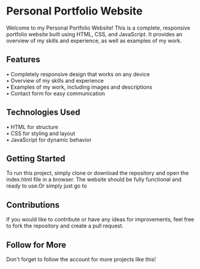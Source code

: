 <h1>Personal Portfolio Website</h1>
Welcome to my Personal Portfolio Website! This is a complete, responsive portfolio website built using HTML, CSS, and JavaScript. It provides an overview of my skills and experience, as well as examples of my work.

<h2>Features</h2>
• Completely responsive design that works on any device<br>
• Overview of my skills and experience<br>
• Examples of my work, including images and descriptions<br>
• Contact form for easy communication<br>
<h2>Technologies Used</h2>
• HTML for structure<br>
• CSS for styling and layout<br>
• JavaScript for dynamic behavior<br>
<h2>Getting Started</h2>
To run this project, simply clone or download the repository and open the index.html file in a browser. The website should be fully functional and ready to use.Or simply just go to 

<h2>Contributions</h2>
If you would like to contribute or have any ideas for improvements, feel free to fork the repository and create a pull request.

<h2>Follow for More</h2>
Don't forget to follow the account for more projects like this!







